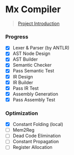 # Mx Compiler

> [Project Introduction](https://github.com/ACMClassCourses/Compiler-Design-Implementation)

### Progress

- [x] Lexer & Parser (by ANTLR)
- [x] AST Node Design
- [x] AST Builder
- [x] Semantic Checker
- [x] Pass Semantic Test
- [x] IR Design
- [x] IR Builder
- [x] Pass IR Test
- [x] Assembly Generation
- [x] Pass Assembly Test

### Optimization

- [x] Constant Folding (local)
- [ ] Mem2Reg
- [ ] Dead Code Elimination
- [ ] Constant Propagation
- [ ] Register Allocation